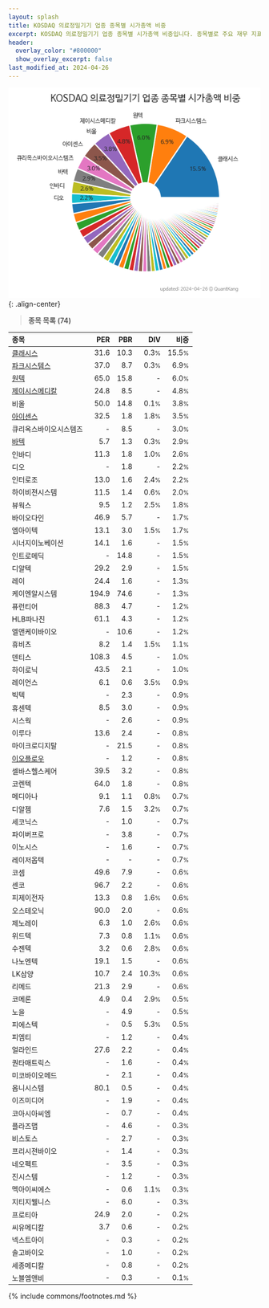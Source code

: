 ```yaml
---
layout: splash
title: KOSDAQ 의료정밀기기 업종 종목별 시가총액 비중
excerpt: KOSDAQ 의료정밀기기 업종 종목별 시가총액 비중입니다. 종목별로 주요 재무 지표를 함께 표시합니다.
header:
  overlay_color: "#800000"
  show_overlay_excerpt: false
last_modified_at: 2024-04-26
---
```



![KOSDAQ 의료정밀기기 업종 종목별 시가총액 비중](/stats/sector/images/kosdaq_업종_의료정밀기기_종목.png){: .align-center}


> **종목 목록 (74)**<a id="list"></a>

| **종목** | **PER** | **PBR** | **DIV** | **비중** |
| :------- | ------: | ------: | ------: | -------: |
| [클래시스](/214150/) | 31.6 | 10.3 | 0.3<small>%</small> | 15.5<small>%</small> |
| [파크시스템스](/140860/) | 37.0 | 8.7 | 0.3<small>%</small> | 6.9<small>%</small> |
| [원텍](/336570/) | 65.0 | 15.8 | - | 6.0<small>%</small> |
| [제이시스메디칼](/287410/) | 24.8 | 8.5 | - | 4.8<small>%</small> |
| 비올 | 50.0 | 14.8 | 0.1<small>%</small> | 3.8<small>%</small> |
| [아이센스](/099190/) | 32.5 | 1.8 | 1.8<small>%</small> | 3.5<small>%</small> |
| 큐리옥스바이오시스템즈 | - | 8.5 | - | 3.0<small>%</small> |
| [바텍](/043150/) | 5.7 | 1.3 | 0.3<small>%</small> | 2.9<small>%</small> |
| 인바디 | 11.3 | 1.8 | 1.0<small>%</small> | 2.6<small>%</small> |
| 디오 | - | 1.8 | - | 2.2<small>%</small> |
| 인터로조 | 13.0 | 1.6 | 2.4<small>%</small> | 2.2<small>%</small> |
| 하이비젼시스템 | 11.5 | 1.4 | 0.6<small>%</small> | 2.0<small>%</small> |
| 뷰웍스 | 9.5 | 1.2 | 2.5<small>%</small> | 1.8<small>%</small> |
| 바이오다인 | 46.9 | 5.7 | - | 1.7<small>%</small> |
| 엠아이텍 | 13.1 | 3.0 | 1.5<small>%</small> | 1.7<small>%</small> |
| 시너지이노베이션 | 14.1 | 1.6 | - | 1.5<small>%</small> |
| 인트로메딕 | - | 14.8 | - | 1.5<small>%</small> |
| 디알텍 | 29.2 | 2.9 | - | 1.5<small>%</small> |
| 레이 | 24.4 | 1.6 | - | 1.3<small>%</small> |
| 케이엔알시스템 | 194.9 | 74.6 | - | 1.3<small>%</small> |
| 퓨런티어 | 88.3 | 4.7 | - | 1.2<small>%</small> |
| HLB파나진 | 61.1 | 4.3 | - | 1.2<small>%</small> |
| 엘앤케이바이오 | - | 10.6 | - | 1.2<small>%</small> |
| 휴비츠 | 8.2 | 1.4 | 1.5<small>%</small> | 1.1<small>%</small> |
| 덴티스 | 108.3 | 4.5 | - | 1.0<small>%</small> |
| 하이로닉 | 43.5 | 2.1 | - | 1.0<small>%</small> |
| 레이언스 | 6.1 | 0.6 | 3.5<small>%</small> | 0.9<small>%</small> |
| 빅텍 | - | 2.3 | - | 0.9<small>%</small> |
| 휴센텍 | 8.5 | 3.0 | - | 0.9<small>%</small> |
| 시스웍 | - | 2.6 | - | 0.9<small>%</small> |
| 이루다 | 13.6 | 2.4 | - | 0.8<small>%</small> |
| 마이크로디지탈 | - | 21.5 | - | 0.8<small>%</small> |
| [이오플로우](/294090/) | - | 1.2 | - | 0.8<small>%</small> |
| 셀바스헬스케어 | 39.5 | 3.2 | - | 0.8<small>%</small> |
| 코렌텍 | 64.0 | 1.8 | - | 0.8<small>%</small> |
| 메디아나 | 9.1 | 1.1 | 0.8<small>%</small> | 0.7<small>%</small> |
| 디알젬 | 7.6 | 1.5 | 3.2<small>%</small> | 0.7<small>%</small> |
| 세코닉스 | - | 1.0 | - | 0.7<small>%</small> |
| 파이버프로 | - | 3.8 | - | 0.7<small>%</small> |
| 이노시스 | - | 1.6 | - | 0.7<small>%</small> |
| 레이저옵텍 | - | - | - | 0.7<small>%</small> |
| 코셈 | 49.6 | 7.9 | - | 0.6<small>%</small> |
| 센코 | 96.7 | 2.2 | - | 0.6<small>%</small> |
| 피제이전자 | 13.3 | 0.8 | 1.6<small>%</small> | 0.6<small>%</small> |
| 오스테오닉 | 90.0 | 2.0 | - | 0.6<small>%</small> |
| 제노레이 | 6.3 | 1.0 | 2.6<small>%</small> | 0.6<small>%</small> |
| 위드텍 | 7.3 | 0.8 | 1.1<small>%</small> | 0.6<small>%</small> |
| 수젠텍 | 3.2 | 0.6 | 2.8<small>%</small> | 0.6<small>%</small> |
| 나노엔텍 | 19.1 | 1.5 | - | 0.6<small>%</small> |
| LK삼양 | 10.7 | 2.4 | 10.3<small>%</small> | 0.6<small>%</small> |
| 리메드 | 21.3 | 2.9 | - | 0.6<small>%</small> |
| 코메론 | 4.9 | 0.4 | 2.9<small>%</small> | 0.5<small>%</small> |
| 노을 | - | 4.9 | - | 0.5<small>%</small> |
| 피에스텍 | - | 0.5 | 5.3<small>%</small> | 0.5<small>%</small> |
| 피엠티 | - | 1.2 | - | 0.4<small>%</small> |
| 얼라인드 | 27.6 | 2.2 | - | 0.4<small>%</small> |
| 퀀타매트릭스 | - | 1.6 | - | 0.4<small>%</small> |
| 미코바이오메드 | - | 2.1 | - | 0.4<small>%</small> |
| 옴니시스템 | 80.1 | 0.5 | - | 0.4<small>%</small> |
| 이즈미디어 | - | 1.9 | - | 0.4<small>%</small> |
| 코아시아씨엠 | - | 0.7 | - | 0.4<small>%</small> |
| 플라즈맵 | - | 4.6 | - | 0.3<small>%</small> |
| 비스토스 | - | 2.7 | - | 0.3<small>%</small> |
| 프리시젼바이오 | - | 1.4 | - | 0.3<small>%</small> |
| 네오펙트 | - | 3.5 | - | 0.3<small>%</small> |
| 진시스템 | - | 1.2 | - | 0.3<small>%</small> |
| 멕아이씨에스 | - | 0.6 | 1.1<small>%</small> | 0.3<small>%</small> |
| 지티지웰니스 | - | 6.0 | - | 0.3<small>%</small> |
| 프로티아 | 24.9 | 2.0 | - | 0.2<small>%</small> |
| 씨유메디칼 | 3.7 | 0.6 | - | 0.2<small>%</small> |
| 넥스트아이 | - | 0.3 | - | 0.2<small>%</small> |
| 솔고바이오 | - | 1.0 | - | 0.2<small>%</small> |
| 세종메디칼 | - | 0.8 | - | 0.2<small>%</small> |
| 노블엠앤비 | - | 0.3 | - | 0.1<small>%</small> |

{% include commons/footnotes.md %}
